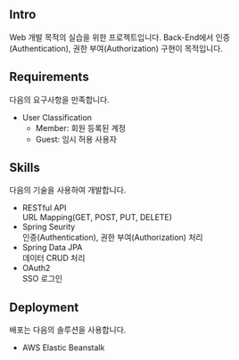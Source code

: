## Intro
Web 개발 목적의 실습을 위한 프로젝트입니다. Back-End에서 인증(Authentication), 권한 부여(Authorization) 구현이 목적입니다.
## Requirements
다음의 요구사항을 만족합니다.
- User Classification
  - Member: 회원 등록된 계정
  - Guest: 임시 허용 사용자
## Skills
다음의 기술을 사용하여 개발합니다.
- RESTful API  
URL Mapping(GET, POST, PUT, DELETE)
- Spring Seurity  
인증(Authentication), 권한 부여(Authorization) 처리
- Spring Data JPA  
데이터 CRUD 처리
- OAuth2  
SSO 로그인
## Deployment
배포는 다음의 솔루션을 사용합니다.
- AWS Elastic Beanstalk